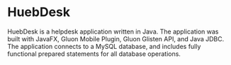 # HuebDesk
HuebDesk is a helpdesk application written in Java. The application was built with JavaFX, Gluon Mobile Plugin, Gluon Glisten API, and Java JDBC. The application connects to a MySQL database, and includes fully functional prepared statements for all database operations. 
